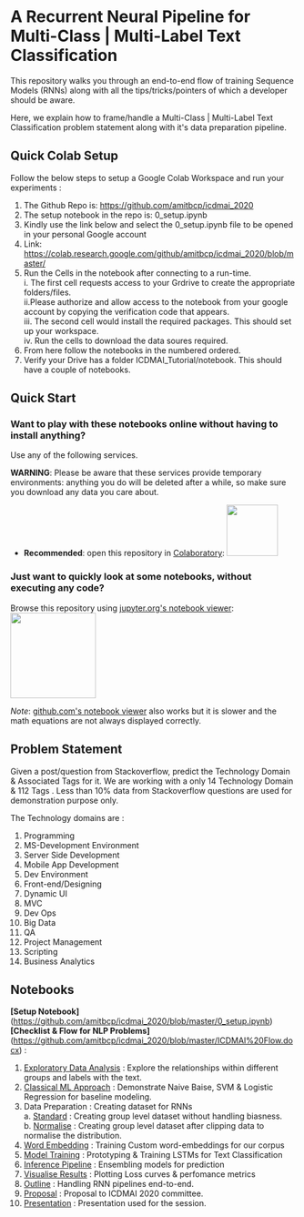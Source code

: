 # A Recurrent Neural Pipeline for Multi-Class | Multi-Label Text Classification


This repository walks you through an end-to-end  flow of training  Sequence Models (RNNs) along with all the tips/tricks/pointers of which a developer should be aware.

Here, we explain how to frame/handle a Multi-Class | Multi-Label Text Classification problem statement along with it's data preparation pipeline.
## Quick Colab Setup
Follow the below steps to setup a Google Colab Workspace and run your experiments : 

1. The Github Repo is: https://github.com/amitbcp/icdmai_2020
2. The setup notebook in the repo is: 0_setup.ipynb
3. Kindly use the link below and select the 0_setup.ipynb file to be opened in your personal Google account
4. Link: https://colab.research.google.com/github/amitbcp/icdmai_2020/blob/master/
5. Run the Cells in the notebook after connecting to a run-time.   
   i. The first cell requests access to your Grdrive to create the appropriate folders/files.  
   ii.Please authorize and allow access to the notebook from your google account by copying the verification code that appears.   
   iii. The second cell would install the required packages. This should set up your workspace.   
   iv. Run the cells to download the data soures required.    
6. From here follow the notebooks in the numbered ordered.   
7. Verify your Drive has a folder ICDMAI_Tutorial/notebook. This should have a couple of notebooks.  

## Quick Start

### Want to play with these notebooks online without having to install anything?
Use any of the following services.

**WARNING**: Please be aware that these services provide temporary environments: anything you do will be deleted after a while, so make sure you download any data you care about.

* **Recommended**: open this repository in [Colaboratory](https://colab.research.google.com/github/amitbcp/icdmai_2020/blob/master/):
<a href="https://colab.research.google.com/github/amitbcp/icdmai_2020/blob/master/"><img src="https://colab.research.google.com/img/colab_favicon.ico" width="90" /></a>


### Just want to quickly look at some notebooks, without executing any code?

Browse this repository using [jupyter.org's notebook viewer](https://github.com/amitbcp/icdmai_2020/tree/master/README.md):
<a href="https://github.com/amitbcp/icdmai_2020/tree/master/README.md"><img src="https://jupyter.org/assets/nav_logo.svg" width="150" /></a>

_Note_: [github.com's notebook viewer](index.ipynb) also works but it is slower and the math equations are not always displayed correctly.

## Problem Statement
Given a post/question from Stackoverflow, predict the Technology Domain & Associated Tags for it.
We are working with a only 14 Technology Domain & 112 Tags . Less than 10% data from Stackoverflow questions are used for demonstration purpose only.

The Technology domains are :

1. Programming
2. MS-Development Environment
3. Server Side Development
4. Mobile App Development
5. Dev Environment
6. Front-end/Designing
7. Dynamic UI
8. MVC
9. Dev Ops
10. Big Data
11. QA
12. Project Management
13. Scripting
14. Business Analytics


## Notebooks

**[Setup Notebook]**(https://github.com/amitbcp/icdmai_2020/blob/master/0_setup.ipynb)
**[Checklist & Flow for NLP Problems]**(https://github.com/amitbcp/icdmai_2020/blob/master/ICDMAI%20Flow.docx) : 
1. [Exploratory Data Analysis](https://github.com/amitbcp/icdmai_2020/blob/master/1_eda.ipynb) : Explore the relationships within different groups and labels with the text.
2. [Classical ML Approach](https://github.com/amitbcp/icdmai_2020/blob/master/2_classical_ml_approach.ipynb) : Demonstrate Naive Baise, SVM  & Logistic Regression for baseline modeling.
3. Data Preparation :  Creating dataset for RNNs  
   a. [Standard](https://github.com/amitbcp/icdmai_2020/blob/master/3a_standard_data_preparation.ipynb) : Creating group level dataset without handling biasness.  
   b. [Normalise](https://github.com/amitbcp/icdmai_2020/blob/master/3b_normalise_data_preparation.ipynb) : Creating group level dataset after clipping data to  normalise the distribution.  
4. [Word Embedding](https://github.com/amitbcp/icdmai_2020/blob/master/4_word_embedding.ipynb) : Training Custom word-embeddings for our corpus
5. [Model Training](https://github.com/amitbcp/icdmai_2020/blob/master/5_model_training.ipynb) : Prototyping & Training LSTMs for Text Classification
6. [Inference Pipeline](https://github.com/amitbcp/icdmai_2020/blob/master/6_inference_pipeline.ipynb) : Ensembling models for prediction
7. [Visualise Results](https://github.com/amitbcp/icdmai_2020/blob/master/7_visualize_results.ipynb) : Plotting Loss curves & perfomance metrics
8. [Outline]() : Handling RNN pipelines end-to-end.
9. [Proposal](https://github.com/amitbcp/icdmai_2020/blob/master/proposal_icdmai_2020.pdf) : Proposal to ICDMAI 2020 committee.
10. [Presentation]() : Presentation used for the session.

